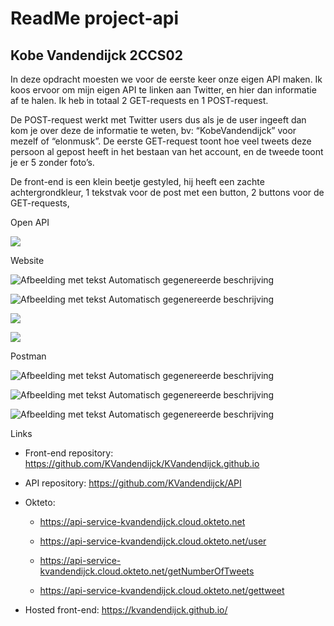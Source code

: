 # **ReadMe project-api**
## Kobe Vandendijck 2CCS02


In deze opdracht moesten we voor de eerste keer onze eigen API maken. Ik
koos ervoor om mijn eigen API te linken aan Twitter, en hier dan
informatie af te halen. Ik heb in totaal 2 GET-requests en 1
POST-request.

De POST-request werkt met Twitter users dus als je de user ingeeft dan
kom je over deze de informatie te weten, bv: “KobeVandendijck” voor
mezelf of “elonmusk”. De eerste GET-request toont hoe veel tweets deze
persoon al gepost heeft in het bestaan van het account, en de tweede
toont je er 5 zonder foto’s.

De front-end is een klein beetje gestyled, hij heeft een zachte
achtergrondkleur, 1 tekstvak voor de post met een button, 2 buttons voor
de GET-requests,

Open API

![](media/image1.png)

Website

![Afbeelding met tekst Automatisch gegenereerde
beschrijving](media/image2.png)

![Afbeelding met tekst Automatisch gegenereerde
beschrijving](media/image3.png)

![](media/image4.png)

![](media/image5.png)

Postman

![Afbeelding met tekst Automatisch gegenereerde
beschrijving](media/image6.png)

![Afbeelding met tekst Automatisch gegenereerde
beschrijving](media/image7.png)

![Afbeelding met tekst Automatisch gegenereerde
beschrijving](media/image8.png)

Links

  - Front-end repository:
    <https://github.com/KVandendijck/KVandendijck.github.io>

  - API repository: <https://github.com/KVandendijck/API>

  - Okteto:
    
      - <https://api-service-kvandendijck.cloud.okteto.net>
    
      - <https://api-service-kvandendijck.cloud.okteto.net/user>
    
      - <https://api-service-kvandendijck.cloud.okteto.net/getNumberOfTweets>
    
      - <https://api-service-kvandendijck.cloud.okteto.net/gettweet>

  - Hosted front-end: <https://kvandendijck.github.io/>

